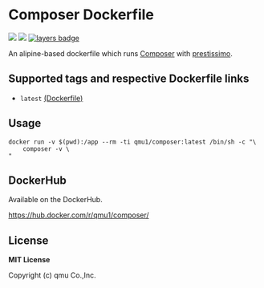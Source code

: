 # Composer Dockerfile 

![](https://img.shields.io/docker/pulls/qmu1/composer.svg)
![](https://img.shields.io/docker/build/qmu1/composer.svg)
[![layers badge](https://images.microbadger.com/badges/image/qmu1/composer.svg)](https://microbadger.com/images/qmu1/composer)

An alipine-based dockerfile which runs [Composer](https://github.com/composer/composer) with [prestissimo](https://github.com/hirak/prestissimo).

## Supported tags and respective Dockerfile links

* `latest` [(Dockerfile)](https://github.com/qmu/dockerfiles/blob/master/src/composer/Dockerfile)

## Usage

```
docker run -v $(pwd):/app --rm -ti qmu1/composer:latest /bin/sh -c "\
    composer -v \
"
```

## DockerHub

Available on the DockerHub.

https://hub.docker.com/r/qmu1/composer/

## License 

**MIT License**

Copyright (c) qmu Co.,Inc.
